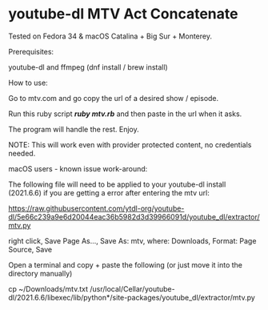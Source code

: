 # youtube-dl MTV Act Concatenate

Tested on Fedora 34 & macOS Catalina + Big Sur + Monterey.

Prerequisites:

youtube-dl and ffmpeg (dnf install / brew install)



How to use:

Go to mtv.com and go copy the url of a desired show / episode.

Run this ruby script ***ruby mtv.rb*** and then paste in the url when it asks.

The program will handle the rest. Enjoy.

NOTE: This will work even with provider protected content, no credentials needed.


macOS users - known issue work-around:

The following file will need to be applied to your youtube-dl install (2021.6.6) if you are getting a error after entering the mtv url:

https://raw.githubusercontent.com/ytdl-org/youtube-dl/5e66c239a9e6d20044eac36b5982d3d39966091d/youtube_dl/extractor/mtv.py

right click, Save Page As...,  Save As: mtv, where: Downloads, Format: Page Source, Save

Open a terminal and copy + paste the following (or just move it into the directory manually)

cp ~/Downloads/mtv.txt /usr/local/Cellar/youtube-dl/2021.6.6/libexec/lib/python*/site-packages/youtube_dl/extractor/mtv.py
